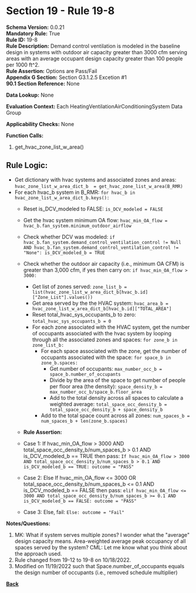 # Section 19 - Rule 19-8        
**Schema Version:** 0.0.21  
**Mandatory Rule:** True  
**Rule ID:** 19-8         
**Rule Description:** Demand control ventilation is modeled in the baseline design in systems with outdoor air capacity greater than 3000 cfm serving areas with an average occupant design capacity greater than 100 people per 1000 ft^2.     
**Rule Assertion:** Options are Pass/Fail     
**Appendix G Section:** Section G3.1.2.5 Excetion #1      
**90.1 Section Reference:** None  

**Data Lookup:** None  

**Evaluation Context:** Each HeatingVentilationAirConditioningSystem Data Group  

**Applicability Checks:** None  

**Function Calls:**  
1. get_hvac_zone_list_w_area()  


## Rule Logic:  
- Get dictionary with hvac systems and associated zones and areas: `hvac_zone_list_w_area_dict_b  = get_hvac_zone_list_w_area(B_RMR)`  
- For each hvac_b system in B_RMR: `for hvac_b in hvac_zone_list_w_area_dict_b.keys():`  
    - Reset is_DCV_modeled to FALSE: `is_DCV_modeled = FALSE`  
    - Get the hvac system minimum OA flow: `hvac_min_OA_flow = hvac_b.fan_system.minimum_outdoor_airflow`  
    - Check whether DCV was modeled: `if hvac_b.fan_system.demand_control_ventilation_control != Null AND hvac_b.fan_system.demand_control_ventilation_control != "None": is_DCV_modeled_b = TRUE`  
    - Check whether the outdoor air capacity (i.e., minimum OA CFM) is greater than 3,000 cfm, if yes then carry on: `if hvac_min_OA_flow > 3000:`  
        - Get list of zones served: `zone_list_b = list(hvac_zone_list_w_area_dict_b[hvac_b.id]["Zone_List"].values())`  
        - Get area served by the the HVAC system: `hvac_area_b = hvac_zone_list_w_area_dict_b[hvac_b.id]["TOTAL_AREA"]`  
        - Reset total_hvac_sys_occupants_b to zero: `total_hvac_sys_occupants_b = 0`  
        - For each zone associated with the HVAC system, get the number of occupants associated with the hvac system by looping through all the associated zones and spaces: `for zone_b in zone_list_b:`         
            - For each space associated with the zone, get the number of occupants associated with the space: `for space_b in zone_b.spaces:`  
                - Get number of occupants: `max_number_occ_b = space_b.number_of_occupants`   
                - Divide by the area of the space to get number of people per floor area (the density): `space_density_b = max_number_occ_b/space_b.floor_area`
                - Add to the total density across all spaces to calculate a weighted average: `total_space_occ_density_b = total_space_occ_density_b + space_density_b`  
            - Add to the total space count across all zones: `num_spaces_b = num_spaces_b + len(zone_b.spaces)`  

    - **Rule Assertion:** 
    - Case 1: If hvac_min_OA_flow > 3000 AND total_space_occ_density_b/num_spaces_b > 0.1 AND is_DCV_modeled_b == TRUE then pass: `If hvac_min_OA_flow > 3000 AND total_space_occ_density_b/num_spaces_b > 0.1 AND is_DCV_modeled_b == TRUE: outcome = "PASS"`  
    - Case 2: Else If hvac_min_OA_flow <= 3000 OR total_space_occ_density_b/num_spaces_b <= 0.1 AND is_DCV_modeled_b == FALSE then pass: `elif hvac_min_OA_flow <= 3000 AND total_space_occ_density_b/num_spaces_b >= 0.1 AND is_DCV_modeled_b == FALSE: outcome = "PASS"`
    - Case 3: Else, fail: `Else: outcome = "Fail"`  


**Notes/Questions:**  
1. MK: What if system serves multiple zones? I wonder what the "average" design capacity means. Area-weighted average peak occupancy of all spaces served by the system? CML: Let me know what you think about the approach used.
2. Rule changed from 19-12 to 19-8 on 10/18/2022.
3. Modified on 11/19/2022 such that Space.number_of_occupants equals the design number of occupants (i.e., removed schedule multiplier)  

**[Back](_toc.md)**